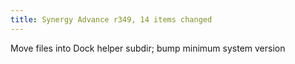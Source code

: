 ```yaml
---
title: Synergy Advance r349, 14 items changed
---
```


Move files into Dock helper subdir; bump minimum system version
